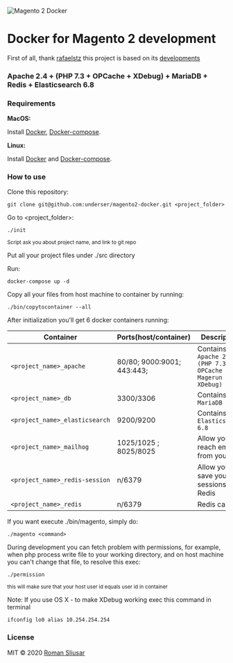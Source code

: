 ![Magento 2 Docker](https://underser.github.io/static/magento.jpg)

# Docker for Magento 2 development

First of all, thank [rafaelstz](https://github.com/rafaelstz) this project is based on its [developments](https://github.com/clean-docker/Magento2)

### Apache 2.4 + (PHP 7.3 + OPCache + XDebug) + MariaDB + Redis + Elasticsearch 6.8

### Requirements

**MacOS:**

Install [Docker](https://docs.docker.com/docker-for-mac/install/), [Docker-compose](https://docs.docker.com/compose/install/#install-compose).

**Linux:**

Install [Docker](https://docs.docker.com/engine/installation/linux/docker-ce/ubuntu/) and [Docker-compose](https://docs.docker.com/compose/install/#install-compose).

### How to use

Clone this repository:
```
git clone git@github.com:underser/magento2-docker.git <project_folder>
```
Go to <project_folder>:
```
./init
```
<sup>Script ask you about project name, and link to git repo</sup>

Put all your project files under ./src directory

Run:
```
docker-compose up -d
```
Copy all your files from host machine to container by running:
```
./bin/copytocontainer --all
```

After initialization you'll get 6 docker containers running:

| Container  | Ports(host/container)  | Description  |
|---|---|---|
| `<project_name>_apache`  | 80/80; 9000:9001; 443:443;  | Contains `Apache 2.4 + (PHP 7.3 + OPCache + N98 Magerun 2 + XDebug)` |
| `<project_name>_db`  | 3300/3306  | Contains `MariaDB` |
| `<project_name>_elasticsearch`  | 9200/9200  | Contains `Elasticsearch 6.8` |
| `<project_name>_mailhog`  | 1025/1025 ; 8025/8025  | Allow you reach emails from your app |
| `<project_name>_redis-session`  | n/6379  | Allow you save your sessions in Redis |
| `<project_name>_redis`  | n/6379  | Redis cache |

If you want execute ./bin/magento, simply do:
```
./magento <command>
```

During development you can fetch problem with permissions,
for example, when php process write file to your working directory,
and on host machine you can't change that file, to resolve this exec:
```
./permission
```
<sub>this will make sure that your host user id equals user id in container</sub>

Note: If you use OS X - to make XDebug working
exec this command in terminal
```
ifconfig lo0 alias 10.254.254.254
```

### License

MIT © 2020 [Roman Sliusar](https://github.com/underser/)
